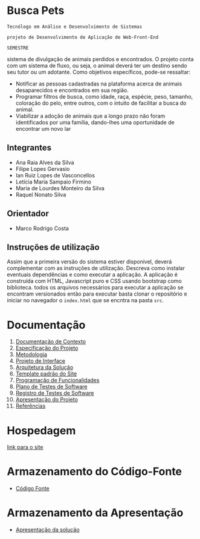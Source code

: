 # Busca Pets

`Tecnólogo em Análise e Desenvolvimento de Sistemas`

`projeto de Desenvolvimento de Aplicação de Web-Front-End`

`SEMESTRE`

sistema de divulgação de animais perdidos e encontrados. O projeto conta com um sistema de fluxo, ou seja, o animal deverá ter um destino sendo seu tutor ou um adotante.
Como objetivos específicos, pode-se ressaltar:
* Notificar as pessoas cadastradas na plataforma acerca de animais desaparecidos e
encontrados em sua região.
* Programar filtros de busca, como idade, raça, espécie, peso, tamanho, coloração do pelo,
entre outros, com o intuito de facilitar a busca do animal.
* Viabilizar a adoção de animais que a longo prazo não foram identificados por uma
família, dando-lhes uma oportunidade de encontrar um novo lar

## Integrantes

* Ana Raia Alves da Silva
* Filipe Lopes Gervasio
* Ian Ruiz Lopes de Vasconcellos
* Letícia Maria Sampaio Firmino
* Maria de Lourdes Monteiro da Silva
* Raquel Nonato Silva


## Orientador

* Marco Rodrigo Costa

## Instruções de utilização

Assim que a primeira versão do sistema estiver disponível, deverá complementar com as instruções de utilização. Descreva como instalar eventuais dependências e como executar a aplicação.
A aplicação é construída com HTML, Javascript puro e CSS usando bootstrap como biblioteca. todos os arquivos necessários para executar a aplicação se encontram versionados então para executar basta clonar o repositório e iniciar no navegador o `index.html` que se encntra na pasta `src`.

# Documentação

<ol>
<li><a href="docs/01-Documentação de Contexto.md"> Documentação de Contexto</a></li>
<li><a href="docs/02-Especificação do Projeto.md"> Especificação do Projeto</a></li>
<li><a href="docs/03-Metodologia.md"> Metodologia</a></li>
<li><a href="docs/04-Projeto de Interface.md"> Projeto de Interface</a></li>
<li><a href="docs/05-Arquitetura da Solução.md"> Arquitetura da Solução</a></li>
<li><a href="docs/06-Template padrão do Site.md"> Template padrão do Site</a></li>
<li><a href="docs/07-Programação de Funcionalidades.md"> Programação de Funcionalidades</a></li>
<li><a href="docs/08-Plano de Testes de Software.md"> Plano de Testes de Software</a></li>
<li><a href="docs/09-Registro de Testes de Software.md"> Registro de Testes de Software</a></li>
<li><a href="docs/10-Apresentação do Projeto.md"> Apresentação do Projeto</a></li>
<li><a href="docs/11-Referências.md"> Referências</a></li>
</ol>

# Hospedagem

<a href="https://icei-puc-minas-pmv-ads.github.io/pmv-ads-2023-1-e1--proj-web-t8-buscapetz/src/home.html"> link para o site </a>


# Armazenamento do Código-Fonte

* <a href="src/README.md">Código Fonte</a>

# Armazenamento da Apresentação

* <a href="presentation/README.md">Apresentação da solução</a>
